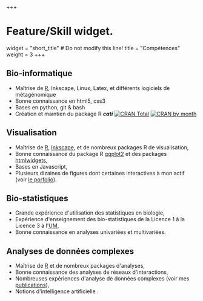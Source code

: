 +++
# Feature/Skill widget.
widget = "short_title"  # Do not modify this line!
title = "Compétences"
weight = 3
+++

<!-- <img id="puzzle" usemap="#mamap" src="/img/puzzle/puzzle_profil_cliquable.webp" alt="Image puzzle" name="mamap" />
<map name="mamap">
    <area shape="rect" coords="150,0,630,180" title="Bio-informatique" onMouseOver= "document.getElementById('puzzle').src ='/img/puzzle/puzzle_profil_cliquable-1.webp';" onMouseOut= "document.getElementById('puzzle').src ='/img/puzzle/puzzle_profil_cliquable.webp';" href="#bio-informatique">
    <area shape="rect" coords="0,150,180,630" title="Visualisation" onMouseOver= "document.getElementById('puzzle').src ='/img/puzzle/puzzle_profil_cliquable-2.webp';" onMouseOut= "document.getElementById('puzzle').src ='/img/puzzle/puzzle_profil_cliquable.webp';" href="#visualisation">
    <area shape="rect" coords="150,580,630,800" title="Analyse" onMouseOver= "document.getElementById('puzzle').src ='/img/puzzle/puzzle_profil_cliquable-4.webp';" onMouseOut= "document.getElementById('puzzle').src ='/img/puzzle/puzzle_profil_cliquable.webp';" href="#analyses-de-données-complexes">
    <area shape="rect" coords="630,150,850,630" title="Bio-statistiques" onMouseOver= "document.getElementById('puzzle').src ='/img/puzzle/puzzle_profil_cliquable-3.webp';" onMouseOut= "document.getElementById('puzzle').src ='/img/puzzle/puzzle_profil_cliquable.webp';" href="#bio-statistiques">
</map>  -->

## Bio-informatique

- Maîtrise de [R](https://cran.r-project.org/), Inkscape, Linux, Latex, et différents logiciels de métagénomique
- Bonne connaissance en html5, css3
- Bases en python, git & bash 
- Création et maintien du package R ***cati*** <a itemprop="sameAs" href="https://adrientaudiere.com/doc/pdfs/Taudiere2016.pdf" download>   <i class="fas fa-file-pdf icon"></i> </a>  <a itemprop="sameAs" href="https://github.com/adrientaudiere/" rel="external">   <i class="fab fa-github icon"></i> </a>  <a href="https://cran.rstudio.com/web/packages/cati/index.html"><img style="display: inline;" src="https://cranlogs.r-pkg.org/badges/grand-total/cati?color=yellowgreen" alt="CRAN Total"></a> <a href="https://cran.rstudio.com/web/packages/cati/index.html"><img style="display: inline;" src="https://cranlogs.r-pkg.org/badges/cati?color=orange" alt="CRAN by month"></a>

## Visualisation

- Maîtrise de [R](https://cran.r-project.org/), [Inkscape](https://inkscape.org/), et de nombreux packages R de visualisation,
- Bonne connaissance du package R [ggplot2](https://ggplot2.tidyverse.org/) et des packages [htmlwidgets](https://www.htmlwidgets.org/),
- Bases en Javascript,
- Plusieurs dizaines de figures dont certaines interactives à mon actif (voir [le porfolio](/portfolio)).

## Bio-statistiques

- Grande expérience d'utilisation des statistiques en biologie,
- Expérience d'enseignement des bio-statistiques de la Licence 1 à la Licence 3 à l'<abbr title="Université de Montpellier" lang="fr">UM</abbr>,
- Bonne connaissance en analyses univariées et multivariées.

## Analyses de données complexes

- Maîtrise de [R](https://cran.r-project.org/) et de nombreux packages d'analyses,
- Bonne connaissance des analyses de réseaux d'interactions,
- Nombreuses expériences d'analyse de données complexes (voir mes [publications](/cv/#publication_inter)),
- Notions d'intelligence artificielle .
